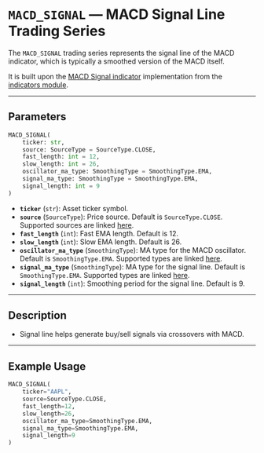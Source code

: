 
# `MACD_SIGNAL` — MACD Signal Line Trading Series

The `MACD_SIGNAL` trading series represents the signal line of the MACD indicator, which is typically a smoothed version of the MACD itself.

It is built upon the [MACD Signal indicator](https://github.com/DrDanicka/trading_strategy_tester/blob/main/trading_strategy_tester/indicators/momentum/macd.py) implementation from the [indicators module](../indicators.md).

---

## Parameters

```python
MACD_SIGNAL(
    ticker: str,
    source: SourceType = SourceType.CLOSE,
    fast_length: int = 12,
    slow_length: int = 26,
    oscillator_ma_type: SmoothingType = SmoothingType.EMA,
    signal_ma_type: SmoothingType = SmoothingType.EMA,
    signal_length: int = 9
)
```

- **`ticker`** (`str`): Asset ticker symbol.
- **`source`** (`SourceType`): Price source. Default is `SourceType.CLOSE`. Supported sources are linked [here](../enums/source.md).
- **`fast_length`** (`int`): Fast EMA length. Default is 12.
- **`slow_length`** (`int`): Slow EMA length. Default is 26.
- **`oscillator_ma_type`** (`SmoothingType`): MA type for the MACD oscillator. Default is `SmoothingType.EMA`. Supported types are linked [here](../enums/smoothing.md).
- **`signal_ma_type`** (`SmoothingType`): MA type for the signal line. Default is `SmoothingType.EMA`. Supported types are linked [here](../enums/smoothing.md).
- **`signal_length`** (`int`): Smoothing period for the signal line. Default is 9.

---

## Description

- Signal line helps generate buy/sell signals via crossovers with MACD.

---

## Example Usage

```python
MACD_SIGNAL(
    ticker="AAPL",
    source=SourceType.CLOSE,
    fast_length=12,
    slow_length=26,
    oscillator_ma_type=SmoothingType.EMA,
    signal_ma_type=SmoothingType.EMA,
    signal_length=9
)
```
